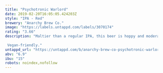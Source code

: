 ```yaml
---
title: "Psychotronic Warlord"
date: 2019-02-20T16:05:05.424203Z
style: "IPA - Red"
brewery: "Anarchy Brew Co."
image: "https://labels.untappd.com/labels/3070174"
rating: "3.66"
description: "Maltier than a regular IPA, this beer is hoppy and moderately strong, with hints of caramel and dark fruits.  Vegan-friendly."
untappd_url: "https://untappd.com/b/anarchy-brew-co-psychotronic-warlord/3070174"
abv: "6.9"
ibu: "15"
robots: noindex,nofollow
---
```


